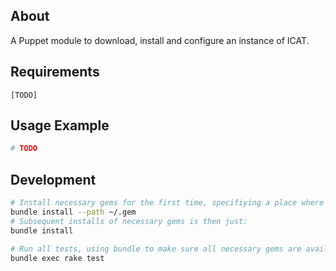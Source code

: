 ## About

A Puppet module to download, install and configure an instance of ICAT.

## Requirements

`[TODO]`

## Usage Example

```ruby
# TODO
```

## Development

```bash
# Install necessary gems for the first time, specifiying a place where sudo access is not needed.
bundle install --path ~/.gem
# Subsequent installs of necessary gems is then just:
bundle install

# Run all tests, using bundle to make sure all necessary gems are available.
bundle exec rake test
```
